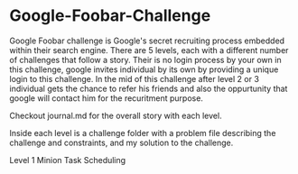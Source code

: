 # Google-Foobar-Challenge
Google Foobar challenge is Google's secret recruiting process embedded within their search engine. There are 5 levels, each with a different number of challenges that follow a story.
Their is no login process by your own in this challenge, google invites individual by its own by providing a unique login to this challenge. In the mid of this challenge after level 2 or 3 individual gets the chance to refer his friends and also the oppurtunity that google will contact him for the recuritment purpose.

Checkout journal.md for the overall story with each level.

Inside each level is a challenge folder with a problem file describing the challenge and constraints, and my solution to the challenge.

Level 1
Minion Task Scheduling
